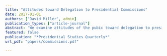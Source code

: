 ```yaml
---
title: "Attitudes toward Delegation to Presidential Commissions"
date: 2017-01-01
authors: ["David Miller", admin]
publication_types: ["article-journal"]
abstract: "We examine attitudes of the pubic toward delegation to presidential commissions. In four survey experiments across a range of contexts, we compare the public response to the creation of a commission to that of a direct presidential action. We find that there is no significant difference in the approval gar- nered for taking action alone or delegating the decision to a presidential commission. This is true whether this is at the policy formulation stage or implementation stage. Additionally, we do not find that policies formed by commissions are seen as any more effective than those policies formed by the president alone."
featured: false
publication: "*Presidential Studies Quarterly*"
url_pdf: "papers/commissions.pdf"

---
```



